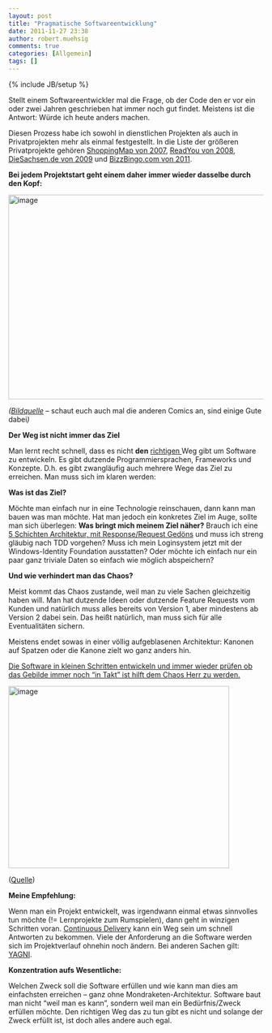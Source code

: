 ```yaml
---
layout: post
title: "Pragmatische Softwareentwicklung"
date: 2011-11-27 23:38
author: robert.muehsig
comments: true
categories: [Allgemein]
tags: []
---
```

{% include JB/setup %}
<p>Stellt einem Softwareentwickler mal die Frage, ob der Code den er vor ein oder zwei Jahren geschrieben hat immer noch gut findet. Meistens ist die Antwort: Würde ich heute anders machen. </p> <p>Diesen Prozess habe ich sowohl in dienstlichen Projekten als auch in Privatprojekten mehr als einmal festgestellt. In die Liste der größeren Privatprojekte gehören <a href="{{BASE_PATH}}/2007/09/30/microsoft-ajax-amazon-windows-live-bildersuche-style-shoppingmap/">ShoppingMap von 2007</a>, <a href="{{BASE_PATH}}/2008/06/03/howtocode-youread-community-getriebene-professionelle-applikationsentwicklung/">ReadYou von 2008</a>, <a href="{{BASE_PATH}}/2009/09/06/diesachsende/">DieSachsen.de von 2009</a> und <a href="{{BASE_PATH}}/2011/01/06/bullshit-bingo-online-mit-bizzbingo-rtw/">BizzBingo.com von 2011</a>. </p> <p><strong>Bei jedem Projektstart geht einem daher immer wieder dasselbe durch den Kopf:</strong></p> <p><a href="{{BASE_PATH}}/assets/wp-images/image1411.png"><img style="background-image: none; border-bottom: 0px; border-left: 0px; padding-left: 0px; padding-right: 0px; display: inline; border-top: 0px; border-right: 0px; padding-top: 0px" title="image" border="0" alt="image" src="{{BASE_PATH}}/assets/wp-images/image_thumb589.png" width="514" height="403"></a></p> <p><em>(</em><a href="http://www.bonkersworld.net/building-software/"><em>Bildquelle</em></a> – schaut euch auch mal die anderen Comics an, sind einige Gute dabei<em>)</em></p>  <p><strong>Der Weg ist nicht immer das Ziel</strong></p> <p>Man lernt recht schnell, dass es nicht <strong>den</strong> <u>richtigen </u>Weg gibt um Software zu entwickeln. Es gibt dutzende Programmiersprachen, Frameworks und Konzepte. D.h. es gibt zwangläufig auch mehrere Wege das Ziel zu erreichen. Man muss sich im klaren werden: </p> <p><strong>Was ist das Ziel?</strong> </p> <p>Möchte man einfach nur in eine Technologie reinschauen, dann kann man bauen was man möchte. Hat man jedoch ein konkretes Ziel im Auge, sollte man sich überlegen: <strong>Was bringt mich meinem Ziel näher?</strong> Brauch ich eine <a href="{{BASE_PATH}}/2008/08/13/howtocode-readyou-evolution-der-architektur/">5 Schichten Architektur, mit Response/Request Gedöns</a> und muss ich streng gläubig nach TDD vorgehen? Muss ich mein Loginsystem jetzt mit der Windows-Identity Foundation ausstatten? Oder möchte ich einfach nur ein paar ganz triviale Daten so einfach wie möglich abspeichern?</p> <p><strong>Und wie verhindert man das Chaos?</strong></p> <p>Meist kommt das Chaos zustande, weil man zu viele Sachen gleichzeitig haben will. Man hat dutzende Ideen oder dutzende Feature Requests vom Kunden und natürlich muss alles bereits von Version 1, aber mindestens ab Version 2 dabei sein. Das heißt natürlich, man muss sich für alle Eventualitäten sichern. </p> <p>Meistens endet sowas in einer völlig aufgeblasenen Architektur: Kanonen auf Spatzen oder die Kanone zielt wo ganz anders hin. </p> <p><u>Die Software in kleinen Schritten entwickeln und immer wieder prüfen ob das Gebilde immer noch </u><a href="http://en.wikipedia.org/wiki/SOLID_(object-oriented_design)"><u>“in Takt”</u></a><u> ist hilft dem Chaos Herr zu werden.</u></p> <p><a href="{{BASE_PATH}}/assets/wp-images/image1412.png"><img style="background-image: none; border-bottom: 0px; border-left: 0px; padding-left: 0px; padding-right: 0px; display: inline; border-top: 0px; border-right: 0px; padding-top: 0px" title="image" border="0" alt="image" src="{{BASE_PATH}}/assets/wp-images/image_thumb590.png" width="436" height="359"></a></p> <p>(<a href="http://lostechies.com/derickbailey/2009/02/11/solid-development-principles-in-motivational-pictures/">Quelle</a>)</p> <p><strong>Meine Empfehlung:</strong></p> <p>Wenn man ein Projekt entwickelt, was irgendwann einmal etwas sinnvolles tun möchte (!= Lernprojekte zum Rumspielen), dann geht in winzigen Schritten voran. <a href="{{BASE_PATH}}/2010/12/15/howtocode-development-at-the-speed-and-scale-of-google-continuous-deliveryx/">Continuous Delivery</a> kann ein Weg sein um schnell Antworten zu bekommen. Viele der Anforderung an die Software werden sich im Projektverlauf ohnehin noch ändern. Bei anderen Sachen gilt: <a href="{{BASE_PATH}}/2011/11/04/keep-it-simple-yagni/">YAGNI</a>. </p> <p><strong>Konzentration aufs Wesentliche:</strong> </p> <p>Welchen Zweck soll die Software erfüllen und wie kann man dies am einfachsten erreichen – ganz ohne Mondraketen-Architektur. Software baut man nicht “weil man es kann”, sondern weil man ein Bedürfnis/Zweck erfüllen möchte. Den richtigen Weg das zu tun gibt es nicht und solange der Zweck erfüllt ist, ist doch alles andere auch egal.</p>
